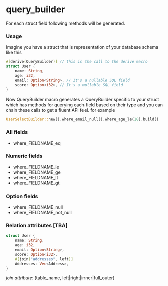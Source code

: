 # query_builder
For each struct field following methods will be generated.

### Usage
Imagine you have a struct that is representation of your database schema like this

```rust
#[derive(QueryBuilder)] // this is the call to the derive macro
struct User {
    name: String,
    age: i32,
    email: Option<String>, // It's a nullable SQL field
    score: Option<i32>, // It's a nullable SQL field
}
```

Now QueryBuilder macro generates a QueryBuilder specific to your struct which has methods for querying each field based on their type and you can chain
these calls to get a fluent API feel.
for example

```rust
UserSelectBuilder::new().where_email_null().where_age_le(18).build()


```
### All fields
- where_FIELDNAME_eq

### Numeric fields
- where_FIELDNAME_le
- where_FIELDNAME_ge
- where_FIELDNAME_lt
- where_FIELDNAME_gt

### Option fields
- where_FIELDNAME_null
- where_FIELDNAME_not_null

### Relation attributes [TBA]
```rust
struct User {
    name: String,
    age: i32,
    email: Option<String>,
    score: Option<i32>,
    #[join("addresses", left)]
    Addresses: Vec<Address>,
}
```
*join attribute*: (table_name, left|right|inner|full_outer)